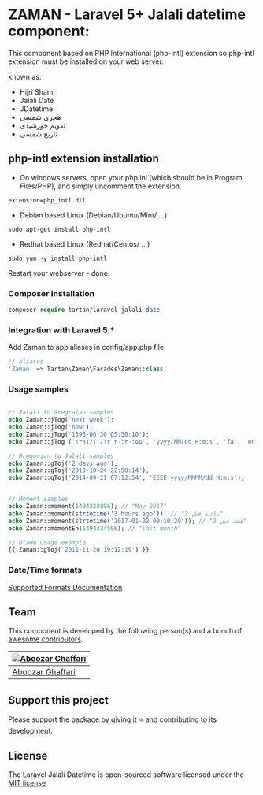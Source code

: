 # ZAMAN - Laravel 5+ Jalali datetime component:
This component based on PHP International (php-intl) extension so php-intl extension must be installed on your web server. 

known as:

- Hijri Shami
- Jalali Date
- JDatetime
- هجری شمسی
- تقویم خورشیدی
- تاریخ شمسی

## php-intl extension installation

- On windows servers, open your php.ini (which should be in Program Files/PHP), and simply uncomment the extension.
```
extension=php_intl.dll
```

- Debian based Linux (Debian/Ubuntu/Mint/ ...)
```
sudo apt-get install php-intl
```

- Redhat based Linux (Redhat/Centos/ ...)
```
sudo yum -y install php-intl
```
Restart your webserver - done.

### Composer installation

```php
composer require tartan/laravel-jalali-date
```

### Integration with Laravel 5.*

Add Zaman to app aliases in config/app.php file

```php
// aliases
'Zaman' => Tartan\Zaman\Facades\Zaman::class,
```

### Usage samples

```php

// Jalali to Gregraian samples
echo Zaman::jTog('next week');
echo Zaman::jTog('now');
echo Zaman::jTog('1396-06-30 05:30:10');
echo Zaman::jTog ('۱۳۹۱/۱۰/۱۲ ۲۰:۳۰:۵۵', 'yyyy/MM/dd H:m:s', 'fa', 'en', 'Asia/Tehran');

// Gregorian to Jalali samples 
echo Zaman::gToj('2 days ago');
echo Zaman::gToj('2010-10-24 22:50:14');
echo Zaman::gToj('2014-09-21 07:12:54', 'EEEE yyyy/MMMM/dd H:m:s');


// Moment samples
echo Zaman::moment(1494328806); // "May 2017"
echo Zaman::moment(strtotime('3 hours ago')); // "3 ساعت قبل"
echo Zaman::moment(strtotime('2017-01-02 00:10:20')); // "2 هفته قبل"
echo Zaman::momentEn(1494334506); // "last month"

// Blade usage example
{{ Zaman::gToj('2011-11-20 19:12:19') }}

```

### Date/Time formats
[Supported Formats Documentation](http://userguide.icu-project.org/formatparse/datetime)

## Team

This component is developed by the following person(s) and a bunch of [awesome contributors](https://github.com/iamtartan/laravel-jalali-date/graphs/contributors).

[![Aboozar Ghaffari](https://avatars1.githubusercontent.com/u/502961?s=130&v=4)](https://github.com/iamtartan) |
--- |
[Aboozar Ghaffari](https://github.com/iamtartan) |


## Support this project
  
Please support the package by giving it :star: and contributing to its development.

## License

The Laravel Jalali Datetime is open-sourced software licensed under the [MIT license](http://opensource.org/licenses/MIT)
